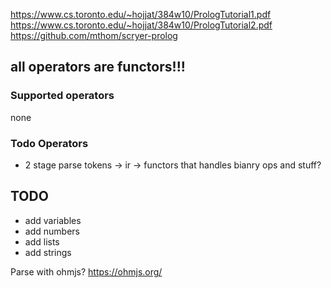 https://www.cs.toronto.edu/~hojjat/384w10/PrologTutorial1.pdf
https://www.cs.toronto.edu/~hojjat/384w10/PrologTutorial2.pdf
https://github.com/mthom/scryer-prolog

## all operators are functors!!!

### Supported operators

none

### Todo Operators

- 2 stage parse tokens -> ir -> functors that handles bianry ops and stuff?

## TODO

- add variables
- add numbers
- add lists
- add strings


Parse with ohmjs? https://ohmjs.org/
